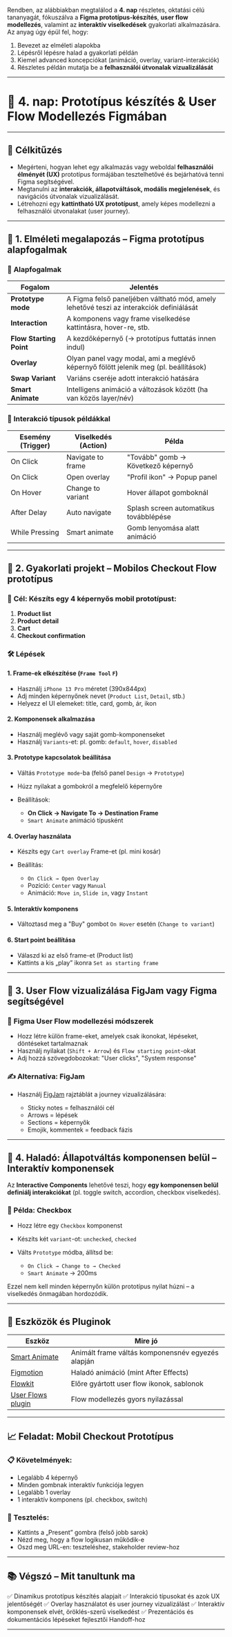 Rendben, az alábbiakban megtalálod a **4. nap** részletes, oktatási célú tananyagát, fókuszálva a **Figma prototípus-készítés**, **user flow modellezés**, valamint az **interaktív viselkedések** gyakorlati alkalmazására. Az anyag úgy épül fel, hogy:

1. Bevezet az elméleti alapokba
2. Lépésről lépésre halad a gyakorlati példán
3. Kiemel advanced koncepciókat (animáció, overlay, variant-interakciók)
4. Részletes példán mutatja be a **felhasználói útvonalak vizualizálását**

---

# 🎯 **4. nap: Prototípus készítés & User Flow Modellezés Figmában**

---

## 🧠 **Célkitűzés**

* Megérteni, hogyan lehet egy alkalmazás vagy weboldal **felhasználói élményét (UX)** prototípus formájában tesztelhetővé és bejárhatóvá tenni Figma segítségével.
* Megtanulni az **interakciók, állapotváltások, modális megjelenések**, és navigációs útvonalak vizualizálását.
* Létrehozni egy **kattintható UX prototípust**, amely képes modellezni a felhasználói útvonalakat (user journey).

---

## 📘 **1. Elméleti megalapozás – Figma prototípus alapfogalmak**

### 🔹 **Alapfogalmak**

| Fogalom                 | Jelentés                                                                                |
| ----------------------- | --------------------------------------------------------------------------------------- |
| **Prototype mode**      | A Figma felső paneljében váltható mód, amely lehetővé teszi az interakciók definiálását |
| **Interaction**         | A komponens vagy frame viselkedése kattintásra, hover-re, stb.                          |
| **Flow Starting Point** | A kezdőképernyő (→ prototípus futtatás innen indul)                                     |
| **Overlay**             | Olyan panel vagy modal, ami a meglévő képernyő fölött jelenik meg (pl. beállítások)     |
| **Swap Variant**        | Variáns cseréje adott interakció hatására                                               |
| **Smart Animate**       | Intelligens animáció a változások között (ha van közös layer/név)                       |

### 🧩 **Interakció típusok példákkal**

| Esemény (Trigger) | Viselkedés (Action) | Példa                                  |
| ----------------- | ------------------- | -------------------------------------- |
| On Click          | Navigate to frame   | "Tovább" gomb → Következő képernyő     |
| On Click          | Open overlay        | "Profil ikon" → Popup panel            |
| On Hover          | Change to variant   | Hover állapot gomboknál                |
| After Delay       | Auto navigate       | Splash screen automatikus továbblépése |
| While Pressing    | Smart animate       | Gomb lenyomása alatt animáció          |

---

## 🧪 **2. Gyakorlati projekt – Mobilos Checkout Flow prototípus**

### 🎯 **Cél:** Készíts egy 4 képernyős mobil prototípust:

1. **Product list**
2. **Product detail**
3. **Cart**
4. **Checkout confirmation**

### 🛠️ **Lépések**

#### 1. **Frame-ek elkészítése** (`Frame Tool` `F`)

* Használj `iPhone 13 Pro` méretet (390x844px)
* Adj minden képernyőnek nevet (`Product List`, `Detail`, stb.)
* Helyezz el UI elemeket: title, card, gomb, ár, ikon

#### 2. **Komponensek alkalmazása**

* Használj meglévő vagy saját gomb-komponenseket
* Használj `Variants`-et: pl. gomb: `default`, `hover`, `disabled`

#### 3. **Prototype kapcsolatok beállítása**

* Váltás `Prototype mode`-ba (felső panel `Design` → `Prototype`)
* Húzz nyilakat a gombokról a megfelelő képernyőre
* Beállítások:

  * **On Click → Navigate To → Destination Frame**
  * `Smart Animate` animáció típusként

#### 4. **Overlay használata**

* Készíts egy `Cart overlay` Frame-et (pl. mini kosár)
* Beállítás:

  * `On Click → Open Overlay`
  * Pozíció: `Center` vagy `Manual`
  * Animáció: `Move in`, `Slide in`, vagy `Instant`

#### 5. **Interaktív komponens**

* Változtasd meg a "Buy" gombot `On Hover` esetén (`Change to variant`)

#### 6. **Start point beállítása**

* Válaszd ki az első frame-et (Product list)
* Kattints a kis „play” ikonra `Set as starting frame`

---

## 🧭 **3. User Flow vizualizálása FigJam vagy Figma segítségével**

### 🧩 **Figma User Flow modellezési módszerek**

* Hozz létre külön frame-eket, amelyek csak ikonokat, lépéseket, döntéseket tartalmaznak
* Használj nyilakat (`Shift + Arrow`) és `Flow starting point`-okat
* Adj hozzá szövegdobozokat: "User clicks", "System response"

### ✍️ **Alternatíva: FigJam**

* Használj [FigJam](https://www.figma.com/figjam/) rajztáblát a journey vizualizálására:

  * Sticky notes = felhasználói cél
  * Arrows = lépések
  * Sections = képernyők
  * Emojik, kommentek = feedback fázis

---

## 🧠 **4. Haladó: Állapotváltás komponensen belül – Interaktív komponensek**

Az **Interactive Components** lehetővé teszi, hogy **egy komponensen belül definiálj interakciókat** (pl. toggle switch, accordion, checkbox viselkedés).

### 🔧 Példa: Checkbox

* Hozz létre egy `Checkbox` komponenst
* Készíts két `variant`-ot: `unchecked`, `checked`
* Válts `Prototype` módba, állítsd be:

  * `On Click → Change to → Checked`
  * `Smart Animate` → 200ms

Ezzel nem kell minden képernyőn külön prototípus nyilat húzni – a viselkedés önmagában hordozódik.

---

## 🧰 **Eszközök és Pluginok**

| Eszköz                                                                                    | Mire jó                                           |
| ----------------------------------------------------------------------------------------- | ------------------------------------------------- |
| [Smart Animate](https://help.figma.com/hc/en-us/articles/360039818874-Smart-animate-layers-between-frames)                    | Animált frame váltás komponensnév egyezés alapján |
| [Figmotion](https://www.figma.com/community/plugin/733025261168520714/Figmotion)          | Haladó animáció (mint After Effects)              |
| [Flowkit](https://useflowkit.com/)                        | Előre gyártott user flow ikonok, sablonok         |
| [User Flows plugin](https://www.figma.com/community/diagramming/flowcharts?resource_type=mixed&editor_type=figjam&price=all&sort_by=all_time&creators=all) | Flow modellezés gyors nyilazással                 |

---

## 📈 **Feladat: Mobil Checkout Prototípus**

### 📋 Követelmények:

* Legalább 4 képernyő
* Minden gombnak interaktív funkciója legyen
* Legalább 1 overlay
* 1 interaktív komponens (pl. checkbox, switch)

### 🎥 Tesztelés:

* Kattints a „Present” gombra (felső jobb sarok)
* Nézd meg, hogy a flow logikusan működik-e
* Oszd meg URL-en: teszteléshez, stakeholder review-hoz

---

## 📚 **Végszó – Mit tanultunk ma**

✅ Dinamikus prototípus készítés alapjait
✅ Interakció típusokat és azok UX jelentőségét
✅ Overlay használatot és user journey vizualizálást
✅ Interaktív komponensek elvét, öröklés-szerű viselkedést
✅ Prezentációs és dokumentációs lépéseket fejlesztői Handoff-hoz

---

